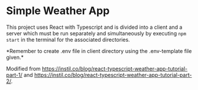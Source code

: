# Simple Weather App

This project uses React with Typescript and is divided into a client and a server which must be run separately and simultaneously by executing `npm start` in the terminal for the associated directories.

\*Remember to create .env file in client directory using the .env-template file given.\*

Modified from https://instil.co/blog/react-typescript-weather-app-tutorial-part-1/ and https://instil.co/blog/react-typescript-weather-app-tutorial-part-2/.
